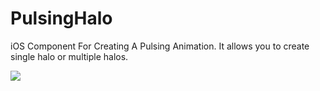 PulsingHalo
===========

iOS Component For Creating A Pulsing Animation. It allows you to create single halo or multiple halos.

![](https://raw.githubusercontent.com/summerblue/PulsingHalo/master/demo.gif)